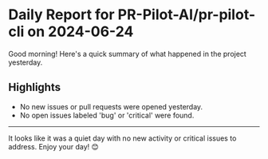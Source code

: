 # Daily Report for PR-Pilot-AI/pr-pilot-cli on 2024-06-24

Good morning! Here's a quick summary of what happened in the project yesterday.

## Highlights
- No new issues or pull requests were opened yesterday.
- No open issues labeled 'bug' or 'critical' were found.

---

It looks like it was a quiet day with no new activity or critical issues to address. Enjoy your day! 😊